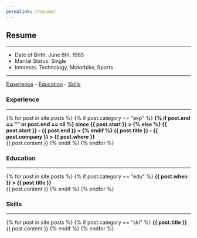 ```yaml
---
permalink: /resume/
---
```


## Resume

-------------------------------

- Date of Birth: June 8th, 1985
- Marital Status: Single
- Interests: Technology, Motorbike, Sports

-------------------------------

[Experience](#experience) - [Education](#education) - [Skills](#skills)

### Experience

-------------------------------

<div>
  {% for post in site.posts %}
    {% if post.category == "exp" %}
      <span style="font-weight: bold;">
      {% if post.end == "" or post.end == nil %}
        since {{ post.start }} >
      {% else %}
        {{ post.start }} - {{ post.end }} >
      {% endif %}
      {{ post.title }} - {{ post.company }} > {{ post.where }}</span><br/>
      {{ post.content }}
    {% endif %}
  {% endfor %}
</div>

### Education

-------------------------------

<div>
  {% for post in site.posts %}
    {% if post.category == "edu" %}
      <span style="font-weight: bold;">{{ post.when }} > {{ post.title }}</span><br/>
      {{ post.content }}
    {% endif %}
  {% endfor %}
</div>

### Skills

-------------------------------

<div>
  {% for post in site.posts %}
    {% if post.category == "skl" %}
      <span style="font-weight: bold;">{{ post.title }}</span><br/>
      {{ post.content }}
    {% endif %}
  {% endfor %}
</div>

